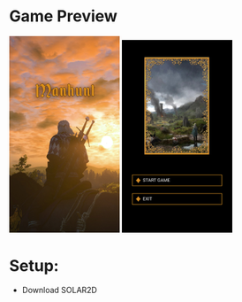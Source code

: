 # Game Preview
<img src="https://raw.githubusercontent.com/josephgcedeno/Text-Adventure-Game-Using-LUA-Solar2D/master/images/Poster.jpg" width="200">
<img src="https://raw.githubusercontent.com/josephgcedeno/Text-Adventure-Game-Using-LUA-Solar2D/master/images/StartPoster.png" width="200">

# Setup:
- Download SOLAR2D

